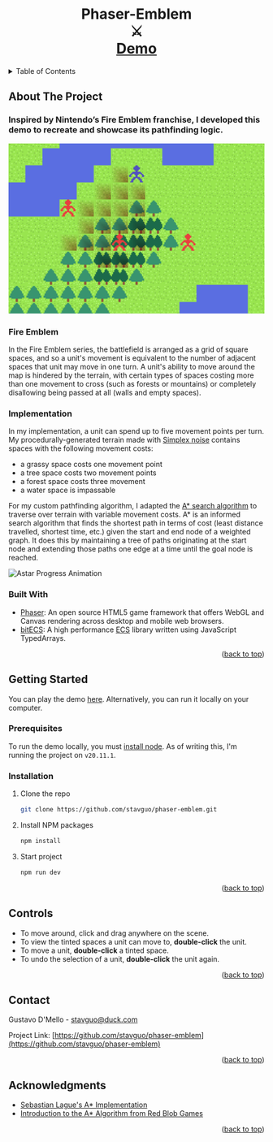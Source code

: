 <a name="readme-top"></a>

<h1 style="text-align: center;">
  Phaser-Emblem<br>⚔️<br>
  <a href="https://stavguo.github.io/phaser-emblem/">Demo</a>
</h1>

<details>
  <summary>Table of Contents</summary>
  <ol>
    <li>
      <a href="#about-the-project">About The Project</a>
      <ul>
        <li><a href="#built-with">Built With</a></li>
      </ul>
    </li>
    <li>
      <a href="#getting-started">Getting Started</a>
      <ul>
        <li><a href="#prerequisites">Prerequisites</a></li>
        <li><a href="#installation">Installation</a></li>
      </ul>
    </li>
    <li><a href="#controls">Controls</a></li>
    <li><a href="#contact">Contact</a></li>
    <li><a href="#acknowledgments">Acknowledgments</a></li>
  </ol>
</details>



## About The Project
### Inspired by Nintendo’s Fire Emblem franchise, I developed this demo to recreate and showcase its pathfinding logic.
[![Phaser Emblem Screen Shot][product-screenshot]](https://stavguo.github.io/phaser-emblem/)

### Fire Emblem
In the Fire Emblem series, the battlefield is arranged as a grid of square spaces, and so a unit's movement is equivalent to the number of adjacent spaces that unit may move in one turn. A unit's ability to move around the map is hindered by the terrain, with certain types of spaces costing more than one movement to cross (such as forests or mountains) or completely disallowing being passed at all (walls and empty spaces).

### Implementation
In my implementation, a unit can spend up to five movement points per turn. My procedurally-generated terrain made with [Simplex noise](https://en.wikipedia.org/wiki/Simplex_noise) contains spaces with the following movement costs:
* a grassy space costs one movement point
* a tree space costs two movement points
* a forest space costs three movement
* a water space is impassable<br>

For my custom pathfinding algorithm, I adapted the [A* search algorithm](https://en.wikipedia.org/wiki/A*_search_algorithm) to traverse over terrain with variable movement costs. A* is an informed search algorithm that finds the shortest path in terms of cost (least distance travelled, shortest time, etc.) given the start and end node of a weighted graph. It does this by maintaining a tree of paths originating at the start node and extending those paths one edge at a time until the goal node is reached.

![Astar Progress Animation](https://upload.wikimedia.org/wikipedia/commons/5/5d/Astar_progress_animation.gif)

### Built With

* [Phaser](Phaser-url): An open source HTML5 game framework that offers WebGL and Canvas rendering across desktop and mobile web browsers.
* [bitECS](bitECS-url): A high performance [ECS](https://en.wikipedia.org/wiki/Entity_component_system) library written using JavaScript TypedArrays.

<p align="right">(<a href="#readme-top">back to top</a>)</p>



## Getting Started

You can play the demo [here](https://stavguo.github.io/phaser-emblem/). Alternatively, you can run it locally on your computer.

### Prerequisites

To run the demo locally, you must [install node](https://nodejs.org/en/download). As of writing this, I'm running the project on ```v20.11.1```.

### Installation

1. Clone the repo
   ```sh
   git clone https://github.com/stavguo/phaser-emblem.git
   ```
2. Install NPM packages
   ```sh
   npm install
   ```
3. Start project
   ```sh
   npm run dev
   ```

<p align="right">(<a href="#readme-top">back to top</a>)</p>



## Controls

* To move around, click and drag anywhere on the scene.
* To view the tinted spaces a unit can move to, <strong>double-click</strong> the unit.
* To move a unit, <strong>double-click</strong> a tinted space.
* To undo the selection of a unit, <strong>double-click</strong> the unit again.

<p align="right">(<a href="#readme-top">back to top</a>)</p>



## Contact

Gustavo D'Mello - stavguo@duck.com

Project Link: [https://github.com/stavguo/phaser-emblem](https://github.com/stavguo/phaser-emblem)

<p align="right">(<a href="#readme-top">back to top</a>)</p>



## Acknowledgments

* [Sebastian Lague's A* Implementation](https://github.com/SebLague/Pathfinding/tree/master)
* [Introduction to the A* Algorithm from Red Blob Games](https://www.redblobgames.com/pathfinding/a-star/introduction.html)

<p align="right">(<a href="#readme-top">back to top</a>)</p>

<!-- https://www.markdownguide.org/basic-syntax/#reference-style-links -->
[product-screenshot]: product-pic.jpg
[Phaser-url]: https://phaser.io/
[bitECS-url]: https://github.com/NateTheGreatt/bitECS
